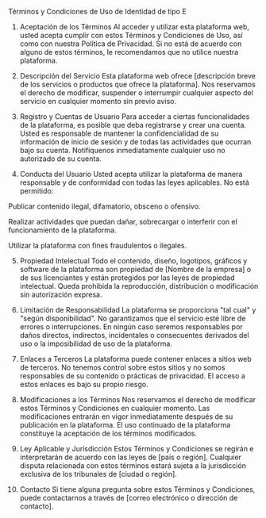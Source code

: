 Términos y Condiciones de Uso de Identidad de tipo E

1. Aceptación de los Términos
Al acceder y utilizar esta plataforma web, usted acepta cumplir con estos Términos y Condiciones de Uso, así como con nuestra Política de Privacidad. Si no está de acuerdo con alguno de estos términos, le recomendamos que no utilice nuestra plataforma.

2. Descripción del Servicio
Esta plataforma web ofrece [descripción breve de los servicios o productos que ofrece la plataforma]. Nos reservamos el derecho de modificar, suspender o interrumpir cualquier aspecto del servicio en cualquier momento sin previo aviso.

3. Registro y Cuentas de Usuario
Para acceder a ciertas funcionalidades de la plataforma, es posible que deba registrarse y crear una cuenta. Usted es responsable de mantener la confidencialidad de su información de inicio de sesión y de todas las actividades que ocurran bajo su cuenta. Notifíquenos inmediatamente cualquier uso no autorizado de su cuenta.

4. Conducta del Usuario
Usted acepta utilizar la plataforma de manera responsable y de conformidad con todas las leyes aplicables. No está permitido:

Publicar contenido ilegal, difamatorio, obsceno o ofensivo.

Realizar actividades que puedan dañar, sobrecargar o interferir con el funcionamiento de la plataforma.

Utilizar la plataforma con fines fraudulentos o ilegales.

5. Propiedad Intelectual
Todo el contenido, diseño, logotipos, gráficos y software de la plataforma son propiedad de [Nombre de la empresa] o de sus licenciantes y están protegidos por las leyes de propiedad intelectual. Queda prohibida la reproducción, distribución o modificación sin autorización expresa.

6. Limitación de Responsabilidad
La plataforma se proporciona "tal cual" y "según disponibilidad". No garantizamos que el servicio esté libre de errores o interrupciones. En ningún caso seremos responsables por daños directos, indirectos, incidentales o consecuentes derivados del uso o la imposibilidad de uso de la plataforma.

7. Enlaces a Terceros
La plataforma puede contener enlaces a sitios web de terceros. No tenemos control sobre estos sitios y no somos responsables de su contenido o prácticas de privacidad. El acceso a estos enlaces es bajo su propio riesgo.

8. Modificaciones a los Términos
Nos reservamos el derecho de modificar estos Términos y Condiciones en cualquier momento. Las modificaciones entrarán en vigor inmediatamente después de su publicación en la plataforma. El uso continuado de la plataforma constituye la aceptación de los términos modificados.

9. Ley Aplicable y Jurisdicción
Estos Términos y Condiciones se regirán e interpretarán de acuerdo con las leyes de [país o región]. Cualquier disputa relacionada con estos términos estará sujeta a la jurisdicción exclusiva de los tribunales de [ciudad o región].

10. Contacto
Si tiene alguna pregunta sobre estos Términos y Condiciones, puede contactarnos a través de [correo electrónico o dirección de contacto].